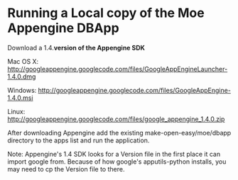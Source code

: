 # Running a Local copy of the Moe Appengine DBApp #

Download a 1.4.**version of the Appengine SDK**

Mac OS X: http://googleappengine.googlecode.com/files/GoogleAppEngineLauncher-1.4.0.dmg

Windows: http://googleappengine.googlecode.com/files/GoogleAppEngine-1.4.0.msi

Linux: http://googleappengine.googlecode.com/files/google_appengine_1.4.0.zip

After downloading Appengine add the existing make-open-easy/moe/dbapp directory to the apps list and
run the application.

Note: Appengine's 1.4 SDK looks for a Version file in the first place it can import google from. Because of how google's apputils-python installs, you may need to cp the Version file to there.